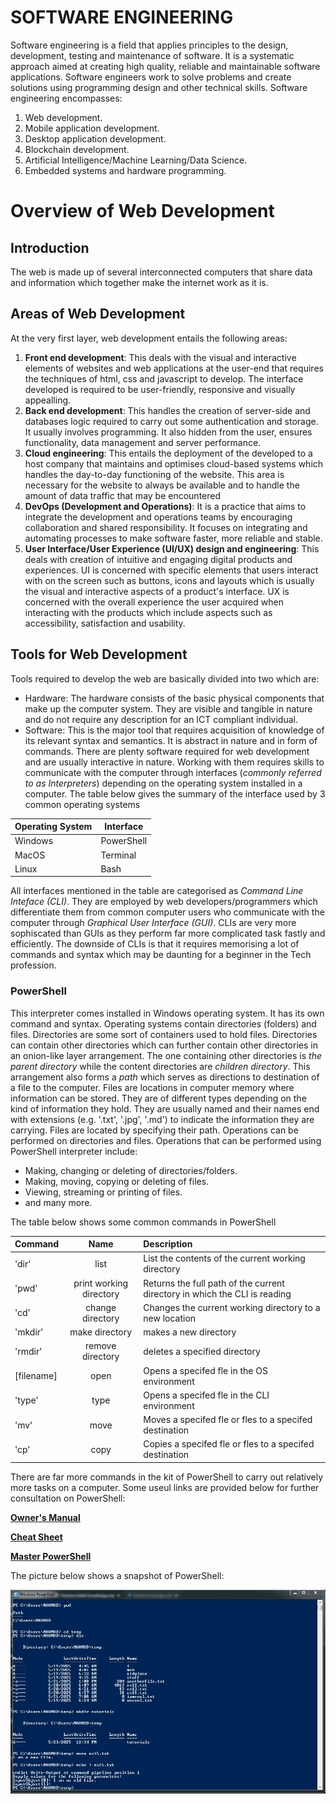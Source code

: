 # SOFTWARE ENGINEERING
Software engineering is a field that applies principles to the design, development, testing and maintenance of software. It is a systematic approach aimed at creating high quality, reliable and maintainable software applications. Software engineers work to solve problems and create solutions using programming design and other technical skills. Software engineering encompasses:
1. Web development.
2. Mobile application development.
3. Desktop application development.
4. Blockchain development.
5. Artificial Intelligence/Machine Learning/Data Science.
6. Embedded systems and hardware programming.

# Overview of Web Development

## Introduction
The web is made up of several interconnected computers that share data and information which together make the internet work as it is. 

## Areas of Web Development
At the very first layer, web development entails the following areas:
1. **Front end development**: This deals with the visual and interactive elements of websites and web applications at the user-end that requires the techniques of html, css and javascript to develop. The interface developed is required to be user-friendly, responsive and visually appealling.
2. **Back end development**: This handles the creation of server-side and databases logic required to carry out some authentication and storage. It usually involves programming. It also hidden from the user, ensures functionality, data management and server performance.
3. **Cloud engineering**: This entails the deployment of the developed to a host company that maintains and optimises cloud-based systems which handles the day-to-day functioning of the website. This area is necessary for the website to always be available and to handle the amount of data traffic that may be encountered
4. **DevOps (Development and Operations)**: It is a practice that aims to integrate the development and operations teams by encouraging collaboration and shared responsibility. It focuses on integrating and automating processes to make software faster, more reliable and stable.
5. **User Interface/User Experience (UI/UX) design and engineering**: This deals with creation of intuitive and engaging digital products and experiences. UI is concerned with specific elements that users interact with on the screen such as buttons, icons and layouts which is usually the visual and interactive aspects of a product's interface. UX is concerned with the overall experience the user acquired when interacting with the products which include aspects such as accessibility, satisfaction and usability.

## Tools for Web Development
Tools required to develop the web are basically divided into two which are:
- Hardware: The hardware consists of the basic physical components that make up the computer system. They are visible and tangible in nature and do not require any description for an ICT compliant individual.
- Software: This is the major tool that requires acquisition of knowledge of its relevant syntax and semantics. It is abstract in nature and in form of commands. There are plenty software required for web development and are usually interactive in nature. Working with them requires skills to communicate with the computer through interfaces (*commonly referred to as Interpreters*) depending on the operating system installed in a computer. The table below gives the summary of the interface used by 3 common operating systems

| Operating System | Interface |
| --------------- | ------------ |
| Windows | PowerShell |
| MacOS | Terminal |
| Linux | Bash |

All interfaces mentioned in the table are categorised as *Command Line Inteface (CLI)*. They are employed by web developers/programmers which differentiate them from common computer users who communicate with the computer through *Graphical User Interface (GUI)*. CLIs are very more sophiscated than GUIs as they perform far more complicated task fastly and efficiently. The downside of CLIs is that it requires memorising a lot of commands and syntax which may be daunting for a beginner in the Tech profession.

### PowerShell
This interpreter comes installed in Windows operating system. It has its own command and syntax. Operating systems contain directories (folders) and files. Directories are some sort of containers used to hold files. Directories can contain other directories which can further contain other directories in an onion-like layer arrangement. The one containing other directories is *the parent directory* while the content directories are *children directory*. This arrangement also forms a *path* which serves as directions to destination of a file to the computer. Files are locations in computer memory where information can be stored. They are of different types depending on the kind of information they hold. They are usually named and their names end with extensions (e.g. '.txt', '.jpg', '.md') to indicate the information they are carrying. Files are located by specifying their path. Operations can be performed on directories and files. Operations that can be performed using PowerShell interpreter include:
- Making, changing or deleting of directories/folders.
- Making, moving, copying or deleting of files.
- Viewing, streaming or printing of files.
- and many more.

The table below shows some common commands in PowerShell

| Command | Name | Description |
| :--------- | :----------: | :---------- |
| 'dir' | list | List the contents of the current working directory |
| 'pwd' | print working directory | Returns the full path of the current directory in which the CLI is reading |
| 'cd' | change directory | Changes the current working directory to a new location |
| 'mkdir' | make directory | makes a new directory |
| 'rmdir' | remove directory | deletes a specified directory |
| [filename] | open | Opens a specifed fle in the OS environment |
| 'type' | type | Opens a specifed fle in the CLI environment |
| 'mv' | move | Moves a specifed fle or fles to a specifed destination |
| 'cp' | copy | Copies a specifed fle or fles to a specifed destination |

There are far more commands in the kit of PowerShell to carry out relatively more tasks on a computer. Some useul links are provided below for further consultation on PowerShell:

[**Owner's Manual**](http://technet.microsoft.com/en-us/library/ee221100.aspx)

[**Cheat Sheet**](http://www.microsoft.com/download/en/details.aspx?displaylang=en&id=7097)

[**Master PowerShell**](http://powershell.com/cs/blogs/ebook/default.aspx)

The picture below shows a snapshot of PowerShell:

![PowerShell Sample](./PowerShell.JPG)



